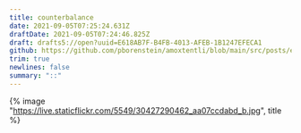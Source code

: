 ```yaml
---
title: counterbalance
date: 2021-09-05T07:25:24.631Z
draftDate: 2021-09-05T07:24:46.825Z
draft: drafts5://open?uuid=E618AB7F-B4FB-4013-AFEB-1B1247EFECA1
github: https://github.com/pborenstein/amoxtentli/blob/main/src/posts/e618ab7f-b4fb-4013-afeb-1b1247efeca1.md
trim: true
newlines: false
summary: "::"
---
```



{% image "https://live.staticflickr.com/5549/30427290462_aa07ccdabd_b.jpg", title %}

